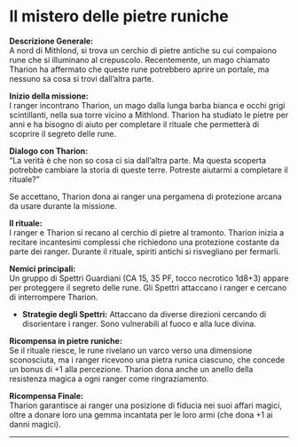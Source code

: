 # Il mistero delle pietre runiche

**Descrizione Generale:**  
A nord di Mithlond, si trova un cerchio di pietre antiche su cui compaiono rune che si illuminano al crepuscolo. Recentemente, un mago chiamato Tharion ha affermato che queste rune potrebbero aprire un portale, ma nessuno sa cosa si trovi dall’altra parte.

**Inizio della missione:**  
I ranger incontrano Tharion, un mago dalla lunga barba bianca e occhi grigi scintillanti, nella sua torre vicino a Mithlond. Tharion ha studiato le pietre per anni e ha bisogno di aiuto per completare il rituale che permetterà di scoprire il segreto delle rune.

**Dialogo con Tharion:**  
“La verità è che non so cosa ci sia dall’altra parte. Ma questa scoperta potrebbe cambiare la storia di queste terre. Potreste aiutarmi a completare il rituale?”

Se accettano, Tharion dona ai ranger una pergamena di protezione arcana da usare durante la missione.

**Il rituale:**  
I ranger e Tharion si recano al cerchio di pietre al tramonto. Tharion inizia a recitare incantesimi complessi che richiedono una protezione costante da parte dei ranger. Durante il rituale, spiriti antichi si risvegliano per fermarli.

**Nemici principali:**  
Un gruppo di Spettri Guardiani (CA 15, 35 PF, tocco necrotico 1d8+3) appare per proteggere il segreto delle rune. Gli Spettri attaccano i ranger e cercano di interrompere Tharion.

- **Strategie degli Spettri:** Attaccano da diverse direzioni cercando di disorientare i ranger. Sono vulnerabili al fuoco e alla luce divina.

**Ricompensa in pietre runiche:**  
Se il rituale riesce, le rune rivelano un varco verso una dimensione sconosciuta, ma i ranger ricevono una pietra runica ciascuno, che concede un bonus di +1 alla percezione. Tharion dona anche un anello della resistenza magica a ogni ranger come ringraziamento.

**Ricompensa Finale:**  
Tharion garantisce ai ranger una posizione di fiducia nei suoi affari magici, oltre a donare loro una gemma incantata per le loro armi (che dona +1 ai danni magici).

---